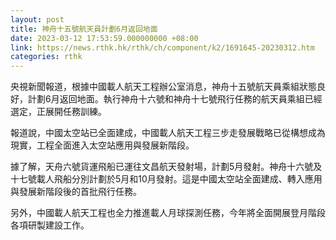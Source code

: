 ```yaml
---
layout: post
title: 神舟十五號航天員計劃6月返回地面
date: 2023-03-12 17:53:59.000000000 +08:00
link: https://news.rthk.hk/rthk/ch/component/k2/1691645-20230312.htm
categories: rthk
---
```


央視新聞報道，根據中國載人航天工程辦公室消息，神舟十五號航天員乘組狀態良好，計劃6月返回地面。執行神舟十六號和神舟十七號飛行任務的航天員乘組已經選定，正展開任務訓練。 

報道說，中國太空站已全面建成，中國載人航天工程三步走發展戰略已從構想成為現實，工程全面進入太空站應用與發展新階段。

據了解，天舟六號貨運飛船已運往文昌航天發射場，計劃5月發射。神舟十六號及十七號載人飛船分別計劃於5月和10月發射。這是中國太空站全面建成、轉入應用與發展新階段後的首批飛行任務。 

另外，中國載人航天工程也全力推進載人月球探測任務，今年將全面開展登月階段各項研製建設工作。
